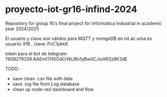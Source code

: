 # proyecto-iot-gr16-infind-2024
Repository for group 16's final project for Informática Industrial in academic year 2024/2025

El usuario y clave son válidos para MQTT y mongoDB en iot.ac.uma.es
usuario: II16 , clave: PvC1pkk8

token para el bot de telegram:
7608279339:AAEmf7H0OdCrNtJBn1yBw0CJioXKSz8K3dE

TODO:
- save clean .csv file with data
- save .log file from Log database
- clean up node-red dashboard and flow

